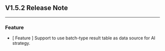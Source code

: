 ## V1.5.2 Release Note

---

### Feature

- [ Feature ] Support to use batch-type result table as data source for AI strategy.

